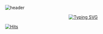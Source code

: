 ![header](https://capsule-render.vercel.app/api?type=waving&color=6994CDEE&text=&animation=twinkling&height=80)

<div align=center>
	
[![Typing SVG](https://readme-typing-svg.demolab.com?font=Alkatra&weight=500&size=45&duration=4000&pause=3&color=6994CDEE&center=true&vCenter=true&multiline=true&repeat=true&width=1000&height=100&lines=Welcome+to+Doo's+GitHub!👋)](https://git.io/typing-svg)
	
</div>	

<div align=left>
	
[![Hits](https://hits.seeyoufarm.com/api/count/incr/badge.svg?url=https%3A%2F%2Fgithub.com%2FGwonDooHyeon&count_bg=%2387A5FF&title_bg=%23555555&icon=github.svg&icon_color=%23E7E7E7&title=GITHUB&edge_flat=false)](https://hits.seeyoufarm.com)
<br><br>



										      												       





